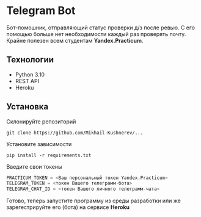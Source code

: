 # Telegram Bot
Бот-помошник, отправляющий статус проверки д/з после ревью. С его помощью больше нет необходимости каждый раз проверять почту.  
Крайне полезен всем студентам **Yandex.Practicum**.  
## Технологии
- Python 3.10
- REST API
- Heroku
## Установка
Склонируйте репозиторий
```
git clone https://github.com/Mikhail-Kushnerev/...
```
Установите зависимости
```
pip install -r requirements.txt
```
Введите свои токены
```python
PRACTICUM_TOKEN = <Ваш персональный токен Yandex.Practicum>
TELEGRAM_TOKEN = <токен Вашего телеграмм-бота>
TELEGRAM_CHAT_ID = <токен Вашего личного телеграмм-чата>
```
Готово, теперь запустите программу из среды разработки или же зарегестрируйте его (бота) на сервисе **Heroku**